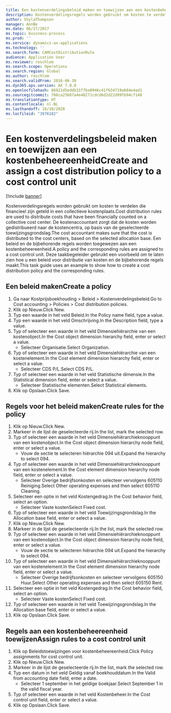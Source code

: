 ```yaml
---
title: Een kostenverdelingsbeleid maken en toewijzen aan een kostenbeheereenheid
description: Kostenverdelingsregels worden gebruikt om kosten te verdelen die financieel zijn geteld in een collectieve kostenplaats.
author: ShylaThompson
manager: AnnBe
ms.date: 06/27/2017
ms.topic: business-process
ms.prod: ''
ms.service: dynamics-ax-applications
ms.technology: ''
ms.search.form: CAMCostDistributionRule
audience: Application User
ms.reviewer: roschlom
ms.search.scope: Operations
ms.search.region: Global
ms.author: roschlom
ms.search.validFrom: 2016-06-30
ms.dyn365.ops.version: AX 7.0.0
ms.openlocfilehash: 66921d5eddb31ffba0946c41f634719a684e4ad1
ms.sourcegitcommit: 708ca25687a4e48271cdcd6d2d22d99fb94cf140
ms.translationtype: HT
ms.contentlocale: nl-NL
ms.lasthandoff: 10/10/2020
ms.locfileid: "3976182"
---
```

# <a name="create-and-assign-a-cost-distribution-policy-to-a-cost-control-unit"></a><span data-ttu-id="4d0ca-103">Een kostenverdelingsbeleid maken en toewijzen aan een kostenbeheereenheid</span><span class="sxs-lookup"><span data-stu-id="4d0ca-103">Create and assign a cost distribution policy to a cost control unit</span></span>

[!include [banner](../../includes/banner.md)]

<span data-ttu-id="4d0ca-104">Kostenverdelingsregels worden gebruikt om kosten te verdelen die financieel zijn geteld in een collectieve kostenplaats.</span><span class="sxs-lookup"><span data-stu-id="4d0ca-104">Cost distribution rules are used to distribute costs that have been financially counted on a collective cost center.</span></span> <span data-ttu-id="4d0ca-105">De kostenaccountant zorgt dat de kosten worden gedistribueerd naar de kostencentra, op basis van de geselecteerde toewijzingsgrondslag.</span><span class="sxs-lookup"><span data-stu-id="4d0ca-105">The cost accountant makes sure that the cost is distributed to the cost centers, based on the selected allocation base.</span></span> <span data-ttu-id="4d0ca-106">Een beleid en de bijbehorende regels worden toegewezen aan een kostenbeheereenheid.</span><span class="sxs-lookup"><span data-stu-id="4d0ca-106">A policy and the corresponding rules are assigned to a cost control unit.</span></span> <span data-ttu-id="4d0ca-107">Deze taakbegeleider gebruikt een voorbeeld om te laten zien hoe u een beleid voor distributie van kosten en de bijbehorende regels maakt.</span><span class="sxs-lookup"><span data-stu-id="4d0ca-107">This task guide uses an example to show how to create a cost distribution policy and the corresponding rules.</span></span>


## <a name="create-a-policy"></a><span data-ttu-id="4d0ca-108">Een beleid maken</span><span class="sxs-lookup"><span data-stu-id="4d0ca-108">Create a policy</span></span>
1. <span data-ttu-id="4d0ca-109">Ga naar Kostprijsboekhouding > Beleid > Kostenverdelingsbeleid.</span><span class="sxs-lookup"><span data-stu-id="4d0ca-109">Go to Cost accounting > Policies > Cost distribution policies.</span></span>
2. <span data-ttu-id="4d0ca-110">Klik op Nieuw.</span><span class="sxs-lookup"><span data-stu-id="4d0ca-110">Click New.</span></span>
3. <span data-ttu-id="4d0ca-111">Typ een waarde in het veld Beleid.</span><span class="sxs-lookup"><span data-stu-id="4d0ca-111">In the Policy name field, type a value.</span></span>
4. <span data-ttu-id="4d0ca-112">Typ een waarde in het veld Omschrijving.</span><span class="sxs-lookup"><span data-stu-id="4d0ca-112">In the Description field, type a value.</span></span>
5. <span data-ttu-id="4d0ca-113">Typ of selecteer een waarde in het veld Dimensiehiërarchie van een kostenobject.</span><span class="sxs-lookup"><span data-stu-id="4d0ca-113">In the Cost object dimension hierarchy field, enter or select a value.</span></span>
    * <span data-ttu-id="4d0ca-114">Selecteer Organisatie.</span><span class="sxs-lookup"><span data-stu-id="4d0ca-114">Select Organization.</span></span>  
6. <span data-ttu-id="4d0ca-115">Typ of selecteer een waarde in het veld Dimensiehiërarchie van een kostenelement.</span><span class="sxs-lookup"><span data-stu-id="4d0ca-115">In the Cost element dimension hierarchy field, enter or select a value.</span></span>
    * <span data-ttu-id="4d0ca-116">Selecteer CDS P/L.</span><span class="sxs-lookup"><span data-stu-id="4d0ca-116">Select CDS P/L.</span></span>  
7. <span data-ttu-id="4d0ca-117">Typ of selecteer een waarde in het veld Statistische dimensie.</span><span class="sxs-lookup"><span data-stu-id="4d0ca-117">In the Statistical dimension field, enter or select a value.</span></span>
    * <span data-ttu-id="4d0ca-118">Selecteer Statistische elementen.</span><span class="sxs-lookup"><span data-stu-id="4d0ca-118">Select Statistical elements.</span></span>  
8. <span data-ttu-id="4d0ca-119">Klik op Opslaan.</span><span class="sxs-lookup"><span data-stu-id="4d0ca-119">Click Save.</span></span>

## <a name="create-rules-for-the-policy"></a><span data-ttu-id="4d0ca-120">Regels voor het beleid maken</span><span class="sxs-lookup"><span data-stu-id="4d0ca-120">Create rules for the policy</span></span>
1. <span data-ttu-id="4d0ca-121">Klik op Nieuw.</span><span class="sxs-lookup"><span data-stu-id="4d0ca-121">Click New.</span></span>
2. <span data-ttu-id="4d0ca-122">Markeer in de lijst de geselecteerde rij.</span><span class="sxs-lookup"><span data-stu-id="4d0ca-122">In the list, mark the selected row.</span></span>
3. <span data-ttu-id="4d0ca-123">Typ of selecteer een waarde in het veld Dimensiehiërarchieknooppunt van een kostenobject.</span><span class="sxs-lookup"><span data-stu-id="4d0ca-123">In the Cost object dimension hierarchy node field, enter or select a value.</span></span>
    * <span data-ttu-id="4d0ca-124">Vouw de sectie te selecteren hiërarchie 094 uit.</span><span class="sxs-lookup"><span data-stu-id="4d0ca-124">Expand the hierarchy to select 094.</span></span>  
4. <span data-ttu-id="4d0ca-125">Typ of selecteer een waarde in het veld Dimensiehiërarchieknooppunt van een kostenelement.</span><span class="sxs-lookup"><span data-stu-id="4d0ca-125">In the Cost element dimension hierarchy node field, enter or select a value.</span></span>
    * <span data-ttu-id="4d0ca-126">Selecteer Overige bedrijfsonkosten en selecteer vervolgens 605110 Reiniging.</span><span class="sxs-lookup"><span data-stu-id="4d0ca-126">Select Other operating expenses and then select 605110 Cleaning.</span></span>  
5. <span data-ttu-id="4d0ca-127">Selecteer een optie in het veld Kostengedrag.</span><span class="sxs-lookup"><span data-stu-id="4d0ca-127">In the Cost behavior field, select an option.</span></span>
    * <span data-ttu-id="4d0ca-128">Selecteer Vaste kosten</span><span class="sxs-lookup"><span data-stu-id="4d0ca-128">Select Fixed cost.</span></span>  
6. <span data-ttu-id="4d0ca-129">Typ of selecteer een waarde in het veld Toewijzingsgrondslag.</span><span class="sxs-lookup"><span data-stu-id="4d0ca-129">In the Allocation base field, enter or select a value.</span></span>
7. <span data-ttu-id="4d0ca-130">Klik op Nieuw.</span><span class="sxs-lookup"><span data-stu-id="4d0ca-130">Click New.</span></span>
8. <span data-ttu-id="4d0ca-131">Markeer in de lijst de geselecteerde rij.</span><span class="sxs-lookup"><span data-stu-id="4d0ca-131">In the list, mark the selected row.</span></span>
9. <span data-ttu-id="4d0ca-132">Typ of selecteer een waarde in het veld Dimensiehiërarchieknooppunt van een kostenobject.</span><span class="sxs-lookup"><span data-stu-id="4d0ca-132">In the Cost object dimension hierarchy node field, enter or select a value.</span></span>
    * <span data-ttu-id="4d0ca-133">Vouw de sectie te selecteren hiërarchie 094 uit.</span><span class="sxs-lookup"><span data-stu-id="4d0ca-133">Expand the hierarchy to select 094.</span></span>  
10. <span data-ttu-id="4d0ca-134">Typ of selecteer een waarde in het veld Dimensiehiërarchieknooppunt van een kostenelement.</span><span class="sxs-lookup"><span data-stu-id="4d0ca-134">In the Cost element dimension hierarchy node field, enter or select a value.</span></span>
    * <span data-ttu-id="4d0ca-135">Selecteer Overige bedrijfsonkosten en selecteer vervolgens 605150 Huur.</span><span class="sxs-lookup"><span data-stu-id="4d0ca-135">Select Other operating expenses and then select 605150 Rent.</span></span>  
11. <span data-ttu-id="4d0ca-136">Selecteer een optie in het veld Kostengedrag.</span><span class="sxs-lookup"><span data-stu-id="4d0ca-136">In the Cost behavior field, select an option.</span></span>
    * <span data-ttu-id="4d0ca-137">Selecteer Vaste kosten</span><span class="sxs-lookup"><span data-stu-id="4d0ca-137">Select Fixed cost.</span></span>  
12. <span data-ttu-id="4d0ca-138">Typ of selecteer een waarde in het veld Toewijzingsgrondslag.</span><span class="sxs-lookup"><span data-stu-id="4d0ca-138">In the Allocation base field, enter or select a value.</span></span>
13. <span data-ttu-id="4d0ca-139">Klik op Opslaan.</span><span class="sxs-lookup"><span data-stu-id="4d0ca-139">Click Save.</span></span>

## <a name="assign-rules-to-a-cost-control-unit"></a><span data-ttu-id="4d0ca-140">Regels aan een kostenbeheereenheid toewijzen</span><span class="sxs-lookup"><span data-stu-id="4d0ca-140">Assign rules to a cost control unit</span></span>
1. <span data-ttu-id="4d0ca-141">Klik op Beleidstoewijzingen voor kostenbeheereenheid.</span><span class="sxs-lookup"><span data-stu-id="4d0ca-141">Click Policy assignments for cost control unit.</span></span>
2. <span data-ttu-id="4d0ca-142">Klik op Nieuw.</span><span class="sxs-lookup"><span data-stu-id="4d0ca-142">Click New.</span></span>
3. <span data-ttu-id="4d0ca-143">Markeer in de lijst de geselecteerde rij.</span><span class="sxs-lookup"><span data-stu-id="4d0ca-143">In the list, mark the selected row.</span></span>
4. <span data-ttu-id="4d0ca-144">Typ een datum in het veld Geldig vanaf boekhouddatum.</span><span class="sxs-lookup"><span data-stu-id="4d0ca-144">In the Valid from accounting date field, enter a date.</span></span>
    * <span data-ttu-id="4d0ca-145">Selecteer 1 september in het geldige boekjaar.</span><span class="sxs-lookup"><span data-stu-id="4d0ca-145">Select September 1 in the valid fiscal year.</span></span>  
5. <span data-ttu-id="4d0ca-146">Typ of selecteer een waarde in het veld Kostenbeheer.</span><span class="sxs-lookup"><span data-stu-id="4d0ca-146">In the Cost control unit field, enter or select a value.</span></span>
6. <span data-ttu-id="4d0ca-147">Klik op Opslaan.</span><span class="sxs-lookup"><span data-stu-id="4d0ca-147">Click Save.</span></span>

